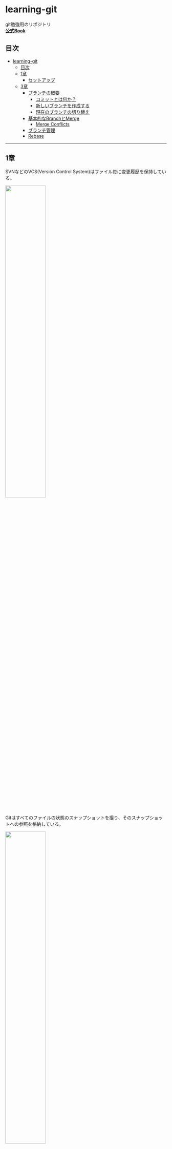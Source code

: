 # learning-git
git勉強用のリポジトリ  
**[公式Book](https://git-scm.com/book/en/v2)**

## 目次
- [learning-git](#learning-git)
  - [目次](#目次)
  - [1章](#1章)
    - [セットアップ](#セットアップ)
  - [3章](#3章)
    - [ブランチの概要](#ブランチの概要)
        - [コミットとは何か？](#コミットとは何か)
      - [新しいブランチを作成する](#新しいブランチを作成する)
      - [現在のブランチの切り替え](#現在のブランチの切り替え)
    - [基本的なBranchとMerge](#基本的なbranchとmerge)
      - [Merge Conflicts](#merge-conflicts)
    - [ブランチ管理](#ブランチ管理)
    - [Rebase](#rebase)


***
## 1章
SVNなどのVCS(Version Control System)はファイル毎に変更履歴を保持している。

<img src="readme_image/image.png" width="50%">

Gitはすべてのファイルの状態のスナップショットを撮り、そのスナップショットへの参照を格納している。

<img src="readme_image/image-1.png" width="50%">

Gitはコミットデータを削除しない

### セットアップ
下の設定が優先的に設定されていく
- [path]/etc/gitconfig
  システム上のすべてのユーザーとそのすべてのリポジトリに適用される  
  `git config --system`
- ~/.gitconfig or ~/.config/git/config
  ユーザー固有の設定  
  `git config --global`
- [対象ディレクトリ]/.git/config
  ディレクトリ固有の設定  
  `git config --local`

※全ての設定を確認したいときは以下のコマンドを使う  
`git config --list --show-origin`
***
## 3章
### ブランチの概要
##### コミットとは何か？
コミットオブジェクト
- ステージしたコンテンツのスナップショット(treeオブジェクト)へのポインター
- 作成者
- メールアドレス
- コミットメッセージ
- 直前のコミットへのポインター

状態
- Modifired:ファイルは更新されているがコミットされていない状態
- Staged:
  次のコミットのスナップショットに入る更新されたファイルをマークしている状態
  各ファイルのチェックサム(ハッシュ値)が計算され、blobという単位でGit repositoryに保存する
- Committed:
  データがローカルデータベースに保存された状態
  各サブディレクトリ毎にチェックサムを計算し、treeオブジェクトとしてGit repositoryに保存する
  メタデータとルートプロジェクトのtreeオブジェクトへのポインターを持つCommitオブジェクトを作成する

<img src="readme_image/image-2.png" width="75%">
<img src="readme_image/image-3.png" width="75%">

#### 新しいブランチを作成する
`git branch hoge`  
現在実行しているのと同じコミットへの新しいポインターが作成される  
<img src="readme_image/image-4.png" width="25%">

#### 現在のブランチの切り替え
HEADが指すブランチへのポインターが切り替わる
`git branch hoge`コマンドでブランチを作成した直後は以下のようにHEADが指し示すブランチへのポインターは切り替わらない  
<img src="readme_image/image-5.png" width="25%">

ブランチを切り替えたい場合はcheckoutコマンドを実行する  
`git checkout hoge`  
するとHEADが切り替え先のブランチのポインターを持つようになる  
<img src="readme_image/image-6.png" width="25%">

ここで新しいコミットを実行すると次のようなイメージとなる  
<img src="readme_image/image-7.png" width="50%">

ブランチが分岐する場合は次のようなイメージ    
<img src="readme_image/image-8.png" width="50%">

### 基本的なBranchとMerge
**ストーリー**  
新しい機能を開発中、別の重要な問題が発生。hotfixが必要。次の流れで開発を行っていく。
1. 本番ブランチに切り替える  
   切り替えようとしているブランチと競合するコミットされていない変更がある場合、ブランチ切り替えはできない。  
   例：本番ブランチにREADME.mdがあり、featureブランチでREADME.mdを変更しているとき
   ```
    $ git status
    ブランチ feature
    Your branch is up to date with 'origin/feature'.

    Changes not staged for commit:
      (use "git add <file>..." to update what will be committed)
      (use "git restore <file>..." to discard changes in working directory)
            modified:   README.md

    no changes added to commit (use "git add" and/or "git commit -a")

    $ git checkout main 
    error: Your local changes to the following files would be overwritten by checkout:
            README.md
    Please commit your changes or stash them before you switch branches.
    Aborting
   ```

2. hotfixブランチを作成する
3. hotfixブランチをマージする  
   マージ後はhotfixブランチを削除する  
   `git branch -d hotfix`
4. 元の機能開発に戻る  
hotfixブランチをmsterブランチにマージした直後は以下のイメージ  
<img src="readme_image/image-9.png" width="50%">  
元の機能開発が終了しmasterブランチへマージすると以下のイメージ
<img src="readme_image/image-10.png" width="50%">

#### Merge Conflicts
マージしている2つのブランチで同じファイルの同じ部分に異なる変更を加えた場合マージができない  
feature2ブランチではこの行を追加  
feature1ブランチではこの行を追加  
```
$ git merge feature1
Auto-merging README.md
CONFLICT (content): Merge conflict in README.md
Automatic merge failed; fix conflicts and then commit the result.
```
<img src="readme_image/image-11.png" width="50%">

### ブランチ管理
ローカル、リモートのブランチ名を変更したい場合  
`git branch --move old-branch-name new-branch-name`  
`git push origin new-branch-name`  
`git push origin --delete old-branch-name`  
リモートのブランチ名を取得したい場合  
`git ls-remote`  
`git branch -r`  
※リモートのブランチがローカルに反映されない場合は以下のコマンドを実行する  
`git remote prune origin`  
`git pull --prune`

### Rebase
C4で適用された修正をC3に再適用することができる  。
<img src="readme_image/image-12.png" width="50%">  
Gitの履歴をより単純にすることができる。最終的な成果物はマージの場合と変わらない。  

**別の人が作業を行っている可能性があるコミットをリベースしてはいけない**  
以下の状況を過程する  
<img src="readme_image/image-13.png" width="50%">   
そこでチームのメンバーがC6のコミットをC5のコミットにrebaseすると、自身のローカルリポジトリにはrebase後の履歴とrebase前の履歴の両方が存在することになってしまう    
<img src="readme_image/image-14.png" width="50%">  
ちなみに、このような状況に陥ってしまった場合は、`git rebase teamone/master`を実行することで以下のような履歴にすることができる。ただし、C4とC4'はほぼ同じでないと適用できない。
<img src="readme_image/image-15.png" width="50%">  

